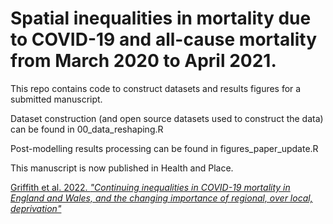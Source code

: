 # Spatial inequalities in mortality due to COVID-19 and all-cause mortality from March 2020 to April 2021.

This repo contains code to construct datasets and results figures for a submitted manuscript. 

Dataset construction (and open source datasets used to construct the data) can be found in 00_data_reshaping.R

Post-modelling results processing can be found in figures_paper_update.R 

This manuscript is now published in Health and Place.

<a href="https://www.sciencedirect.com/science/article/pii/S1353829222001095">Griffith et al. 2022. <em> "Continuing inequalities in COVID-19 mortality in England and Wales, and the changing importance of regional, over local, deprivation"</a>
